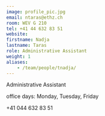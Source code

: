 ```yaml
---
image: profile_pic.jpg
email: ntaras@ethz.ch
room: WEV G 210
tel: +41 44 632 83 51
website:
firstname: Nadja
lastname: Taras
role: Administrative Assistant
weight: 1
aliases:
    - /team/people/tnadja/
---
```


Administrative Assistant

office days: Monday, Tuesday, Friday

+41 044 632 83 51


